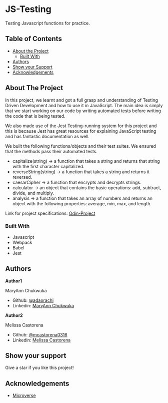 # JS-Testing
Testing  Javascript functions for practice.

## Table of Contents

* [About the Project](#about-the-project)
  * [Built With](#built-with)
* [Authors](#authors)
* [Show your Support](#show-your-support)
* [Acknowledgements](#acknowledgements)

<!-- ABOUT THE PROJECT -->
## About The Project

In this project, we learnt and got a full grasp and understanding of Testing Driven Development and how to use it in JavaScript. The main idea is simply that we start working on our code by writing automated tests before writing the code that is being tested.

We also made use of the Jest Testing-running system for this project and this is because Jest has great resources for explaining JavaScript testing and has fantastic documentation as well.

We built the following functions/objects and their test suites. We ensured that the methods pass their automated tests.

- capitalize(string) -> a function that takes a string and returns that string with the first character capitalized.
- reverseString(string) -> a function that takes a string and returns it reversed.
- caesarCipher -> a function that encrypts and decrypts strings.
- calculator  -> an object that contains the basic operations: add, subtract, divide, and multiply.
- analysis -> a function that takes an array of numbers and returns an object with the following properties: average, min, max, and length.


Link for project specifications: [Odin-Project](https://www.theodinproject.com/courses/javascript/lessons/testing-practice)

### Built With

*   Javascript
*   Webpack
*   Babel
*   Jest

<!-- CONTACT -->
## Authors

 **Author1**

 MaryAnn Chukwuka
 - Github: [@adaorachi](https://github.com/adaorachi)
 - Linkedin: [MaryAnn Chukwuka](https://www.linkedin.com/in/adaorachi/) 
 
**Author2**

  Melissa Castorena 
- Github: [@mcastorena0316](https://github.com/mcastorena0316)
- Linkedin: [Melissa Castorena](https://www.linkedin.com/in/melissa-castorena)

<!-- ABOUT THE PROJECT-->
## Show your support

Give a star if you like this project!

<!-- ACKNOWLEDGEMENTS -->
## Acknowledgements

* [Microverse](https://www.microverse.org/)
